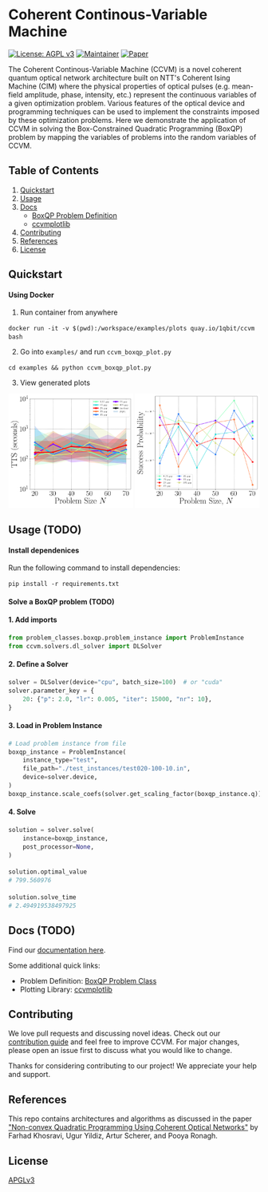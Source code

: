 # Coherent Continous-Variable Machine

[![License: AGPL v3](https://img.shields.io/badge/License-AGPL%20v3-green.svg)](https://www.gnu.org/licenses/agpl-3.0)
[![Maintainer](https://img.shields.io/badge/Maintainer-1QBit-blue)](http://1qbit.com/)
[![Paper](https://img.shields.io/badge/Paper-arxiv-red)](https://arxiv.org/abs/2209.04415)

The Coherent Continous-Variable Machine (CCVM) is a novel coherent quantum optical network architecture built on NTT's Coherent Ising Machine (CIM) where the physical properties of optical pulses (e.g. mean-field amplitude, phase, intensity, etc.) represent the continuous variables of a given optimization problem. Various features of the optical device and programming techniques can be used to implement the constraints imposed by these optimization problems. Here we demonstrate the application of CCVM in solving the Box-Constrained Quadratic Programming (BoxQP) problem by mapping the variables of problems into the random variables of CCVM.

## Table of Contents

1. [Quickstart](#quickstart)
2. [Usage](#usage)
3. [Docs](#docs)
    - [BoxQP Problem Definition](problem_classes/README.md)
    - [ccvmplotlib](ccvmplotlib/README.md)
4. [Contributing](#contributing)
5. [References](#references)
6. [License](#license)

## Quickstart

#### Using Docker

1. Run container from anywhere

`docker run -it -v $(pwd):/workspace/examples/plots quay.io/1qbit/ccvm bash`

2. Go into `examples/` and run `ccvm_boxqp_plot.py`

`cd examples && python ccvm_boxqp_plot.py`

3. View generated plots

<p align="center">
    <img src="ccvmplotlib/images/tts_plot_example.png" width="250" >
    <img src="ccvmplotlib/images/success_prob_plot_example.png" width="250">
</p>


## Usage (TODO)



#### Install dependenices

Run the following command to install dependencies:

`pip install -r requirements.txt`


#### Solve a BoxQP problem (TODO)

#### 1. Add imports

```python
from problem_classes.boxqp.problem_instance import ProblemInstance
from ccvm.solvers.dl_solver import DLSolver
```

#### 2. Define a Solver

```python
solver = DLSolver(device="cpu", batch_size=100)  # or "cuda"
solver.parameter_key = {
    20: {"p": 2.0, "lr": 0.005, "iter": 15000, "nr": 10},
}
```

#### 3. Load in Problem Instance

```python
# Load problem instance from file
boxqp_instance = ProblemInstance(
    instance_type="test",
    file_path="./test_instances/test020-100-10.in",
    device=solver.device,
)
boxqp_instance.scale_coefs(solver.get_scaling_factor(boxqp_instance.q))
```

#### 4. Solve

```python
solution = solver.solve(
    instance=boxqp_instance,
    post_processor=None,
)

solution.optimal_value
# 799.560976

solution.solve_time
# 2.494919538497925
```


## Docs (TODO)

Find our [documentation here](ccvm.readthedocs.io).

Some additional quick links:
- Problem Definition: [BoxQP Problem Class](problem_classes/README.md)
- Plotting Library: [ccvmplotlib](ccvmplotlib/README.md)


## Contributing

We love pull requests and discussing novel ideas. Check out our [contribution guide](CONTRIBUTING.md) and feel free to improve CCVM. For major changes, please open an issue first to discuss what you would like to change.

Thanks for considering contributing to our project! We appreciate your help and support.


## References

This repo contains architectures and algorithms as discussed in the paper ["Non-convex Quadratic Programming Using Coherent Optical Networks"](https://arxiv.org/abs/2209.04415) by Farhad Khosravi, Ugur Yildiz, Artur Scherer, and Pooya Ronagh.


## License

[APGLv3](https://github.com/1QB-Information-Technologies/ccvm/blob/main/LICENSE)

